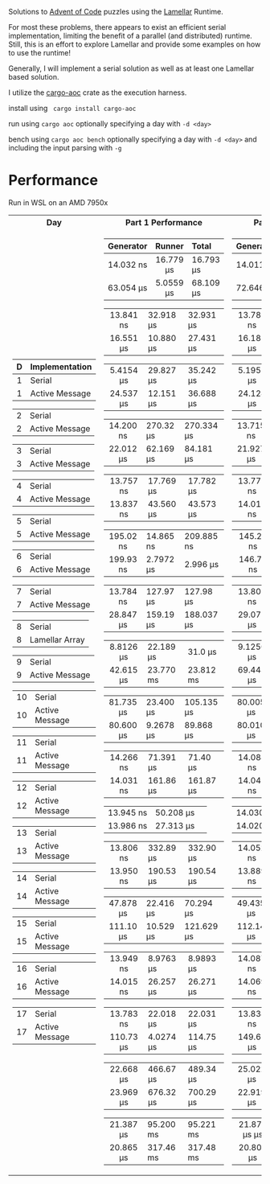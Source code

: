 Solutions to [Advent of Code](https://adventofcode.com) puzzles using the [Lamellar](https://crates.io/crates/lamellar) Runtime.

For most these problems, there appears to exist an efficient serial implementation, limiting the benefit of a parallel (and distributed) runtime.
Still, this is an effort to explore Lamellar and provide some examples on how to use the runtime!

Generally, I will implement a serial solution as well as at least one Lamellar based solution.

I utilize the [cargo-aoc](https://crates.io/crates/cargo-aoc) crate as the execution harness.

install using ` cargo install cargo-aoc`

run using `cargo aoc` optionally specifying a day with `-d <day>`

bench using `cargo aoc bench` optionally specifying a day with `-d <day>` and including the input parsing with `-g`

# Performance
Run in WSL on an AMD 7950x

<table>
<tr><th>Day</th><th>Part 1 Performance</th><th>Part 2 Performance</th></tr>
<tr><td>

|   D   | Implementation       | 
| :---: | -------------------- | 
|   1   | Serial               | 
|   1   | Active Message       | 

| | | 
| :---: | -------------- | 
|   2   | Serial         | 
|   2   | Active Message | 


| | |
| :---: | ---------------|
|   3   | Serial         | 
|   3   | Active Message | 

| | |
| :---: | -------------- |
|   4   | Serial         | 
|   4   | Active Message | 

| | |
| :---: | -------------- |
|   5   | Serial         | 
|   5   | Active Message | 

| | |
| :---: | -------------- |
|   6   | Serial         | 
|   6   | Active Message | 

| | |
| :---: | -------------- |
|   7   | Serial         | 
|   7   | Active Message | 

| | |
| :---: | -------------- |
|   8   | Serial         |
|   8   | Lamellar Array| 

| | |
| :---: | -------------- |
|   9   | Serial         |
|   9   | Active Message | 

| | |
| :---: | -------------- |
|   10  | Serial         |
|   10  | Active Message |

| | |
| :---: | -------------- |
|   11  | Serial         |
|   11  | Active Message |

| | |
| :---: | -------------- |
|   12  | Serial         |
|   12  | Active Message |

| | |
| :---: | -------------- |
|   13  | Serial         |
|   13  | Active Message |

| | |
| :---: | -------------- |
|   14  | Serial         |
|   14  | Active Message |

| | |
| :---: | -------------- |
|   15  | Serial         |
|   15  | Active Message |

| | |
| :---: | -------------- |
|   16  | Serial         |
|   16  | Active Message |

| | |
| :---: | -------------- |
|   17  | Serial         |
|   17  | Active Message |
</td><td>

| Generator |  Runner  | Total |
| :-------: | :------: | :------- |
| 14.032 ns  | 16.779 µs | 16.793 µs |
| 63.054 µs  | 5.0559 µs | 68.109 µs |

| | | |
| :---: | -------------- | -------- |
| 13.841 ns | 32.918 µs | 32.931 µs |
| 16.551 µs | 10.880 µs | 27.431 µs |

| | | |
| :---: | -------------- | -------- |
| 5.4154 µs | 29.827 µs | 35.242 µs |
| 24.537 µs | 12.151 µs | 36.688 µs |

| | | |
| :---: | -------------- | -------- |
| 14.200 ns  | 270.32 µs | 270.334 µs|
| 22.012 µs  | 62.169 µs | 84.181 µs |

| | | |
| :---: | -------------- | -------- |
| 13.757 ns |  17.769 µs | 17.782 µs
| 13.837 ns  | 43.560 µs | 43.573 µs

| | | |
| :---: | -------------- | -------- |
| 195.02 ns |  14.865 ns | 209.885 ns
| 199.93 ns  | 2.7972 µs | 2.996 µs

| | | |
| :---: | -------------- | -------- |
| 13.784 ns |  127.97 µs  |127.98 µs
| 28.847 µs  | 159.19 µs | 188.037 µs

| | | |
| :---: | -------------- | -------- |
| 8.8126 µs |  22.189 µs| 31.0 µs
| 42.615 µs |  23.770 ms| 23.812 ms

| | | |
| :---: | -------------- | -------- |
| 81.735 µs |  23.400 µs| 105.135 µs
| 80.600 µs |  9.2678 µs| 89.868 µs

| | | |
| :---: | -------------- | -------- |
| 14.266 ns | 71.391 µs | 71.40 µs
| 14.031 ns |  161.86 µs | 161.87 µs

| | | |
| :---: | -------------- | -------- |
| 13.945 ns | 50.208 µs |
| 13.986 ns |  27.313 µs|

| | | |
| :---: | -------------- | -------- |
| 13.806 ns |  332.89 µs |  332.90 µs
| 13.950 ns  | 190.53 µs | 190.54 µs

| | | |
| :---: | -------------- | -------- |
| 47.878 µs |  22.416 µs |  70.294 µs
| 111.10 µs  | 10.529 µs | 121.629 µs

| | | |
| :---: | -------------- | -------- |
| 13.949 ns |  8.9763 µs |  8.9893 µs
| 14.015 ns  | 26.257 µs |  26.271 µs

| | | |
| :---: | -------------- | -------- |
| 13.783 ns |  22.018 µs |  22.031 µs
| 110.73 µs  | 4.0274 µs | 114.75 µs

| | | |
| :---: | -------------- | -------- |
| 22.668 µs |  466.67 µs |  489.34 µs
|  23.969 µs  | 676.32 µs | 700.29 µs

| | | |
| :---: | -------------- | -------- |
| 21.387 µs |  95.200 ms |  95.221 ms
| 20.865 µs  | 317.46 ms | 317.48 ms


</td><td>

| Generator |  Runner  | Total |
| :-------: | :------: | :------- |
| 14.011 ns  | 283.80 µs | 283.81 µs |
| 72.646 µs  | 60.733 µs | 133.37 µs |

| | | |
| :---: | -------------- | -------- |
| 13.786 ns | 33.285 µs | 33.298 µs |
| 16.181 µs | 9.4443 µs | 27.625 µs |

| | | |
| :---: | -------------- | -------- |
| 5.1958 µs | 37.210 µs | 42.405 µs |
| 24.124 µs | 11.453 µs | 35.177 µs |

| | | |
| :---: | -------------- | -------- |
|  13.715 ns | 299.45 µs | 313.165 µs |
| 21.927 µs  | 78.105 µs| 100.032 µs |

| | | |
| :---: | -------------- | -------- |
|  13.779 ns | 38.057 µs | 38.070 µs
| 14.019 ns  | 54.063 µs | 54.077 µs

| | | |
| :---: | -------------- | -------- |
|  145.28 ns | 4.8219 ns | 150.1 ns
|  146.73 ns  | 789.15 ns | 935.8 ns

| | | |
| :---: | -------------- | -------- |
|  13.800 ns | 148.86 µs | 148.87 µs
|  29.071 µs  | 165.84 µs | 183.91 µs

| | | |
| :---: | -------------- | -------- |
| 9.1250 µs | 154.30 µs | 163.42 µs
| 69.443 µs |  66.549 ms | 66.62 ms

| | | |
| :---: | -------------- | -------- |
| 80.005 µs | 30.690 µs |  110.690 µs
| 80.010 µs |  56.556 µs | 136.566 µs

| | | |
| :---: | -------------- | -------- |
| 14.084 ns | 225.58 µs | 225.59 µs
| 14.043 ns |  180.32 µs | 180.33 µs

| | | |
| :---: | -------------- | -------- |
| 14.030 ns | 50.487 µs |
| 14.020 ns |  27.679 µs|

| | | |
| :---: | -------------- | -------- |
| 14.052 ns |  20.596 ms | 20.596 ms
| 13.889 ns  | 5.561 ms | 5.561 ms

| | | |
| :---: | -------------- | -------- |
| 49.435 µs  |  134.58 µs | 183.493 µs
| 112.14 µs  | 51.599 µs | 163.739 µs

| | | |
| :---: | -------------- | -------- |
| 14.087 ns  | 3.4685 ms | 3.4685 ms
| 14.069 ns  | 6.5674 ms | 6.5674 ms

| | | |
| :---: | -------------- | -------- |
| 13.834 ns | 113.54 µs | 113.55 µs
| 149.66 µs  | 34.455 µs | 184.02 µs

| | | |
| :---: | -------------- | -------- |
| 25.022 µs  | 129.08 ms | 129.1 ms
| 22.919 µs | 26.667 ms | 26.689 ms

| | | |
| :---: | -------------- | -------- |
| 21.871 µs µs  | 336.22 ms | 336.24 ms
| 20.801 µs | 1.1098 s | 1.1098 s

</td></tr>
</table>
